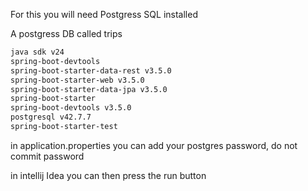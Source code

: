 For this you will need Postgress SQL installed

A postgress DB called trips

```bash
java sdk v24
spring-boot-devtools
spring-boot-starter-data-rest v3.5.0
spring-boot-starter-web v3.5.0
spring-boot-starter-data-jpa v3.5.0
spring-boot-starter
spring-boot-devtools v3.5.0
postgresql v42.7.7
spring-boot-starter-test
```

in application.properties you can add your postgres password, do not commit password 

in intellij Idea you can then press the run button
